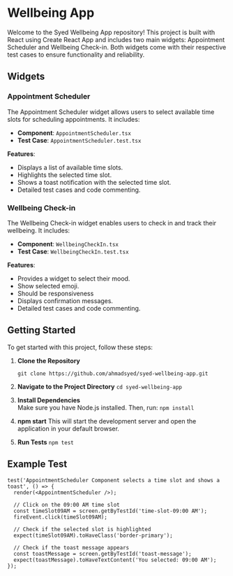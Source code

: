 # Wellbeing App

Welcome to the Syed Wellbeing App repository! This project is built with React using Create React App and includes two main widgets: Appointment Scheduler and Wellbeing Check-in. Both widgets come with their respective test cases to ensure functionality and reliability.

## Widgets

### Appointment Scheduler

The Appointment Scheduler widget allows users to select available time slots for scheduling appointments. It includes:

- **Component**: `AppointmentScheduler.tsx`
- **Test Case**: `AppointmentScheduler.test.tsx`

**Features**:
- Displays a list of available time slots.
- Highlights the selected time slot.
- Shows a toast notification with the selected time slot.
- Detailed test cases and code commenting. 

### Wellbeing Check-in

The Wellbeing Check-in widget enables users to check in and track their wellbeing. It includes:

- **Component**: `WellbeingCheckIn.tsx`
- **Test Case**: `WellbeingCheckIn.test.tsx`

**Features**:
- Provides a widget to select their mood.
- Show selected emoji.
- Should be responsiveness
- Displays confirmation messages.
- Detailed test cases and code commenting. 

## Getting Started

To get started with this project, follow these steps:

1. **Clone the Repository**

   ```git clone https://github.com/ahmadsyed/syed-wellbeing-app.git```

2. **Navigate to the Project Directory**
    ```cd syed-wellbeing-app```
3.	**Install Dependencies**    
Make sure you have Node.js installed. Then, run:
    ```npm install```
4. **npm start**
This will start the development server and open the application in your default browser.
5.	**Run Tests**
    ```npm test```

## Example Test
```
test('AppointmentScheduler Component selects a time slot and shows a toast', () => {
  render(<AppointmentScheduler />);

  // Click on the 09:00 AM time slot
  const timeSlot09AM = screen.getByTestId('time-slot-09:00 AM');
  fireEvent.click(timeSlot09AM);

  // Check if the selected slot is highlighted
  expect(timeSlot09AM).toHaveClass('border-primary');

  // Check if the toast message appears
  const toastMessage = screen.getByTestId('toast-message');
  expect(toastMessage).toHaveTextContent('You selected: 09:00 AM');
});
